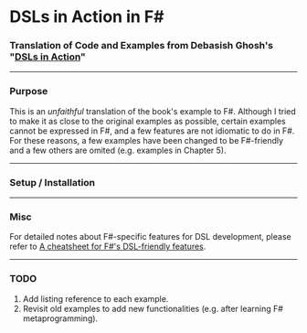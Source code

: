 DSLs in Action in F#
===
### Translation of Code and Examples from Debasish Ghosh's "[DSLs in Action](http://www.manning.com/ghosh/)" ###

---

### Purpose ###
This is an *unfaithful* translation of the book's example to F#. 
Although I tried to make it as close to the original examples as possible, certain examples cannot be expressed in F#, and a few features are not idiomatic to do in F#.
For these reasons, a few examples have been changed to be F#-friendly and a few others are omited (e.g. examples in Chapter 5).

---

### Setup / Installation ###

---

### Misc ###

For detailed notes about F#-specific features for DSL development, please refer to [A cheatsheet for F#'s DSL-friendly features](https://github.com/dungpa/dsls-in-action-fsharp/blob/master/DSLCheatsheet.md).

---
### TODO ###

1. Add listing reference to each example.
2. Revisit old examples to add new functionalities (e.g. after learning F# metaprogramming).
